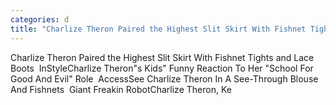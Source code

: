 ```yaml
---
categories: d
title: "Charlize Theron Paired the Highest Slit Skirt With Fishnet Tights and Lace Boots  InStyle"
---
```

Charlize Theron Paired the Highest Slit Skirt With Fishnet Tights and Lace Boots&nbsp;&nbsp;InStyleCharlize Theron"s Kids" Funny Reaction To Her "School For Good And Evil" Role&nbsp;&nbsp;AccessSee Charlize Theron In A See-Through Blouse And Fishnets&nbsp;&nbsp;Giant Freakin RobotCharlize Theron, Ke